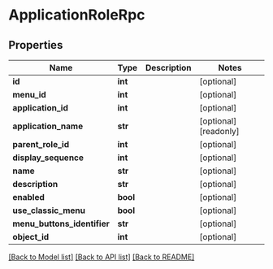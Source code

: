 # ApplicationRoleRpc

## Properties
Name | Type | Description | Notes
------------ | ------------- | ------------- | -------------
**id** | **int** |  | [optional] 
**menu_id** | **int** |  | [optional] 
**application_id** | **int** |  | [optional] 
**application_name** | **str** |  | [optional] [readonly] 
**parent_role_id** | **int** |  | [optional] 
**display_sequence** | **int** |  | [optional] 
**name** | **str** |  | [optional] 
**description** | **str** |  | [optional] 
**enabled** | **bool** |  | [optional] 
**use_classic_menu** | **bool** |  | [optional] 
**menu_buttons_identifier** | **str** |  | [optional] 
**object_id** | **int** |  | [optional] 

[[Back to Model list]](../README.md#documentation-for-models) [[Back to API list]](../README.md#documentation-for-api-endpoints) [[Back to README]](../README.md)


